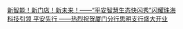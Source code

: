   
[新智能！新门店！新未来！——“平安智慧生态快闪秀”闪耀珠海](http://www.dianyue.me/archives/988/xv9dblqvq44e4zts/)  
[科技引领 平安先行 ——热烈祝贺厦门分行思明支行盛大开业](http://www.dianyue.me/archives/930/xxwdypqypzmlskuh/)